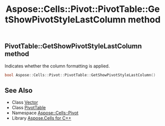 ﻿---
title: Aspose::Cells::Pivot::PivotTable::GetShowPivotStyleLastColumn method
linktitle: GetShowPivotStyleLastColumn
second_title: Aspose.Cells for C++ API Reference
description: 'Aspose::Cells::Pivot::PivotTable::GetShowPivotStyleLastColumn method. Indicates whether the column formatting is applied in C++.'
type: docs
weight: 16000
url: /cpp/aspose.cells.pivot/pivottable/getshowpivotstylelastcolumn/
---
## PivotTable::GetShowPivotStyleLastColumn method


Indicates whether the column formatting is applied.

```cpp
bool Aspose::Cells::Pivot::PivotTable::GetShowPivotStyleLastColumn()
```

## See Also

* Class [Vector](../../../aspose.cells/vector/)
* Class [PivotTable](../)
* Namespace [Aspose::Cells::Pivot](../../)
* Library [Aspose.Cells for C++](../../../)

